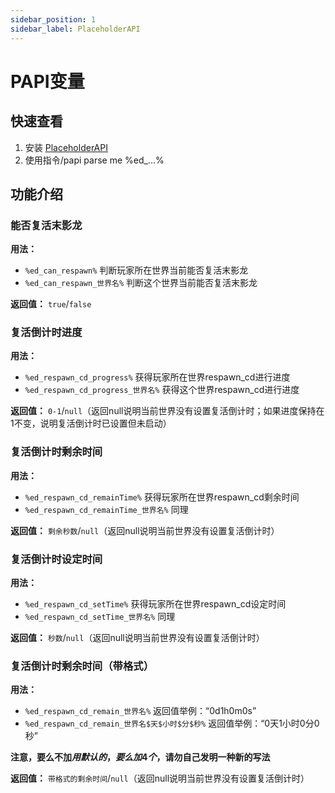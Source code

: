 ```yaml
---
sidebar_position: 1
sidebar_label: PlaceholderAPI
---
```

# PAPI变量

## 快速查看
1. 安装 [PlaceholderAPI](https://www.spigotmc.org/resources/placeholderapi.6245/)
2. 使用指令/papi parse me %ed_...%

## 功能介绍

### 能否复活末影龙
**用法：**
* `%ed_can_respawn%` 判断玩家所在世界当前能否复活末影龙
* `%ed_can_respawn_世界名%` 判断这个世界当前能否复活末影龙

**返回值：** `true`/`false`

### 复活倒计时进度
**用法：**
* `%ed_respawn_cd_progress%` 获得玩家所在世界respawn_cd进行进度
* `%ed_respawn_cd_progress_世界名%` 获得这个世界respawn_cd进行进度

**返回值：** `0-1`/`null`（返回null说明当前世界没有设置复活倒计时；如果进度保持在1不变，说明复活倒计时已设置但未启动）

### 复活倒计时剩余时间
**用法：**
* `%ed_respawn_cd_remainTime%` 获得玩家所在世界respawn_cd剩余时间
* `%ed_respawn_cd_remainTime_世界名%` 同理

**返回值：** `剩余秒数`/`null`（返回null说明当前世界没有设置复活倒计时）

### 复活倒计时设定时间
**用法：**
* `%ed_respawn_cd_setTime%` 获得玩家所在世界respawn_cd设定时间
* `%ed_respawn_cd_setTime_世界名%` 同理

**返回值：** `秒数`/`null`（返回null说明当前世界没有设置复活倒计时）

### 复活倒计时剩余时间（带格式）
**用法：**
* `%ed_respawn_cd_remain_世界名%` 返回值举例：“0d1h0m0s”
* `%ed_respawn_cd_remain_世界名$天$小时$分$秒%` 返回值举例：“0天1小时0分0秒”

**注意，要么不加$用默认的，要么加4个$，请勿自己发明一种新的写法**

**返回值：** `带格式的剩余时间`/`null`（返回null说明当前世界没有设置复活倒计时）





